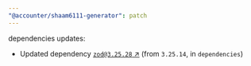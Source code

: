 ```yaml
---
"@accounter/shaam6111-generator": patch
---
```

dependencies updates:
  - Updated dependency [`zod@3.25.28` ↗︎](https://www.npmjs.com/package/zod/v/3.25.28) (from `3.25.14`, in `dependencies`)
